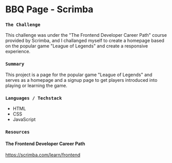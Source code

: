 # BBQ Page - Scrimba

### `The Challenge`

This challenge was under the "The Frontend Developer Career Path" course provided by Scrimba, and I challanged myself to create a homepage based on the popular game "League of Legends" and create a responsive experience.

### `Summary`

This project is a page for the popular game "League of Legends" and serves as a homepage and a signup page to get players introduced into playing or learning the game.

### `Languages / Techstack`

- HTML
- CSS
- JavaScript

### `Resources`

#### The Frontend Developer Career Path

https://scrimba.com/learn/frontend
